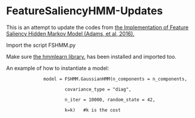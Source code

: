 # FeatureSaliencyHMM-Updates
This is an attempt to update the codes from <a href="https://github.com/elifons/FeatureSaliencyHMM" rel="nofollow">the Implementation of Feature Saliency Hidden Markov Model (Adams, et al, 2016).</a>

Import the script FSHMM.py

Make sure <a href="https://hmmlearn.readthedocs.io/en/latest/" rel="nofollow">the hmmlearn library.</a> has been installed and imported too.

An example of how to instantiate a model:

                  model = FSHMM.GaussianHMM(n_components = n_components, 

                          covariance_type = "diag", 
                          
                          n_iter = 10000, random_state = 42,
                          
                          k=k)   #k is the cost
